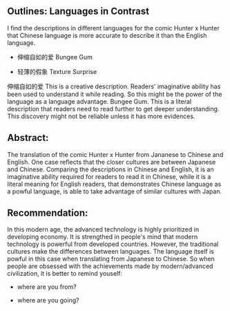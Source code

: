 
## Outlines: Languages in Contrast

I find the descriptions in different languages for the comic Hunter x Hunter that Chinese language is more accurate to describe it than the English language.

- 伸缩自如的爱  Bungee Gum

- 轻薄的假象    Texture Surprise

伸缩自如的爱 This is a creative description. Readers' imaginative ability has been used to understand it while reading.
So this might be the power of the language as a language advantage.
Bungee Gum. This is a literal description that readers need to read further to get deeper understanding.
This discovery might not be reliable unless it has more evidences.

## Abstract:

The translation of the comic Hunter x Hunter from Jananese to Chinese and English.
One case reflects that the closer cultures are between Japanese and Chinese.
Comparing the descriptions in Chinese and English, it is an imaginative ability required for readers to read it in Chinese,
while it is a literal meaning for English readers, that demonstrates Chinese language as a powful language,
is able to take advantage of similar cultures with Japan.

## Recommendation:

In this modern age, the advanced technology is highly prioritized in developing economy.
It is strengthed in people's mind that modern technology is powerful from developed countries.
However, the traditional cultures make the differences between languages.
The language itself is powful in this case when translating from Japanese to Chinese.
So when people are obsessed with the achievements made by modern/advanced civilization, it is better to remind youself:

- where are you from?

- where are you going?




